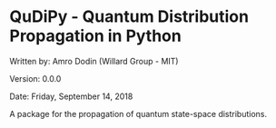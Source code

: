 # QuDiPy - Quantum Distribution Propagation in Python
Written by: Amro Dodin (Willard Group - MIT) 

Version: 0.0.0

Date: Friday, September 14, 2018

A package for the propagation of quantum state-space distributions.


